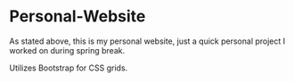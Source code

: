 # Personal-Website

As stated above, this is my personal website, just a quick personal project I worked on during spring break.

Utilizes Bootstrap for CSS grids.

